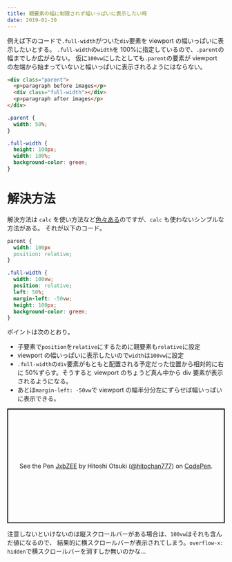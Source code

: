 ```yaml
---
title: 親要素の幅に制限されず幅いっぱいに表示したい時
date: 2019-01-30
---
```


例えば下のコードで`.full-width`がついた`div`要素を viewport の幅いっぱいに表示したいとする。
`.full-width`の`width`を 100%に指定しているので、`.parent`の幅までしか広がらない。
仮に`100vw`にしたとしても`.parent`の要素が viewport の左端から始まっていないと幅いっぱいに表示されるようにはならない。

```html
<div class="parent">
  <p>paragraph before images</p>
  <div class="full-width"></div>
  <p>paragraph after images</p>
</div>
```

```css
.parent {
  width: 50%;
}

.full-width {
  height: 100px;
  width: 100%;
  background-color: green;
}
```

# 解決方法

解決方法は `calc` を使い方法など[色々ある](https://css-tricks.com/full-width-containers-limited-width-parents/)のですが、`calc` も使わないシンプルな方法がある。
それが以下のコード。

```css
parent {
  width: 100px
  position: relative;
}

.full-width {
  width: 100vw;
  position: relative;
  left: 50%;
  margin-left: -50vw;
  height: 100px;
  background-color: green;
}
```

ポイントは次のとおり。

- 子要素で`position`を`relative`にするために親要素も`relative`に設定
- viewport の幅いっぱいに表示したいので`width`は`100vw`に設定
- `.full-width`の`div`要素がもともと配置される予定だった位置から相対的に右に 50%ずらす。そうすると viewport のちょうど真ん中から div 要素が表示されるようになる。
- あとは`margin-left: -50vw`で viewport の幅半分分左にずらせば幅いっぱいに表示できる。

<p class="codepen" data-height="300" data-theme-id="0" data-default-tab="html,result" data-user="hitochan777" data-slug-hash="JxbZEE" style="height: 265px; box-sizing: border-box; display: flex; align-items: center; justify-content: center; border: 2px solid black; margin: 1em 0; padding: 1em;" data-pen-title="JxbZEE">
  <span>See the Pen <a href="https://codepen.io/hitochan777/pen/JxbZEE/">
  JxbZEE</a> by Hitoshi Otsuki (<a href="https://codepen.io/hitochan777">@hitochan777</a>)
  on <a href="https://codepen.io">CodePen</a>.</span>
</p>
<script async src="https://static.codepen.io/assets/embed/ei.js"></script>

注意しないといけないのは縦スクロールバーがある場合は、`100vw`はそれも含んだ値になるので、
結果的に横スクロールバーが表示されてしまう。`overflow-x: hidden`で横スクロールバーを消すしか無いのかな...
